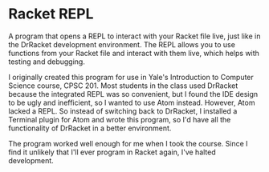 # Racket REPL
 A program that opens a REPL to interact with your Racket file live, just like in the DrRacket development environment. The REPL allows you to use functions from your Racket file and interact with them live, which helps with testing and debugging.

I originally created this program for use in Yale's Introduction to Computer Science course, CPSC 201. Most students in the class used DrRacket because the integrated REPL was so convenient, but I found the IDE design to be ugly and inefficient, so I wanted to use Atom instead. However, Atom lacked a REPL. So instead of switching back to DrRacket, I installed a Terminal plugin for Atom and wrote this program, so I'd have all the functionality of DrRacket in a better environment.

The program worked well enough for me when I took the course. Since I find it unlikely that I'll ever program in Racket again, I've halted development.
